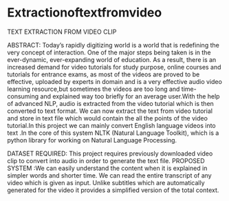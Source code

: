 # Extractionoftextfromvideo
TEXT EXTRACTION FROM VIDEO CLIP
 
ABSTRACT:
Today’s rapidly digitizing world is a world that is redefining the very concept of interaction. One of the major steps being taken is in the ever-dynamic, ever-expanding world of education. As a result, there is an increased demand for video tutorials for study purpose, online courses and tutorials for entrance exams, as most of the videos are proved to be effective, uploaded by experts in domain and is a very effective audio video learning resource,but sometimes the videos are too long and time-consuming and explained way too briefly for an average user.With the help of advanced NLP, audio is extracted from the video tutorial which is then converted to text format. We can now extract  the text from video tutorial and store in text file which would contain the all the  points of the video tutorial.In this project we can mainly convert English language videos into text .In the core of this system NLTK (Natural Language Toolkit), which is a python library for working on Natural Language Processing.
 
DATASET REQUIRED: This project requires previously downloaded video clip to convert into audio in order to generate the text file.
PROPOSED SYSTEM :We can easily understand the content when it is explained in simpler words and shorter time.
We can read the entire transcript of any video which is given as input.
Unlike subtitles which are automatically generated for the video it provides a simplified version of the total context.


